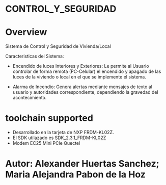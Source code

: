 # CONTROL_Y_SEGURIDAD

Overview
======================================================
Sistema de Control y Seguridad de Vivienda/Local

Caracteristicas del Sistema:

- Encendido de luces Interiores y Exteriores:
     Le permite al Usuario controlar de forma remota (PC-Celular) el encendido y apagado de las luces de la viviendo o local en el que se implemente el sistema.

- Alarma de Incendio:
     Genera alertas mediante mensajes de texto al usuario y autoridades correspondiente, dependiendo la gravedad del acontecimiento.



toolchain supported
=====================================================
- Desarrollado en la tarjeta  de NXP FRDM-KL02Z.
- El SDK utilazado es SDK_2.3.1_FRDM-KL02Z
- Modem EC25 Mini PCle Quectel


Autor: Alexander Huertas Sanchez; Maria Alejandra Pabon de la Hoz
=====================================================


